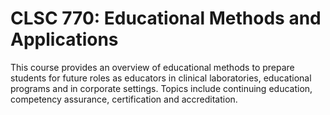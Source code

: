 # CLSC 770: Educational Methods and Applications

This course provides an overview of educational methods to prepare students for future roles as educators in clinical laboratories, educational programs and in corporate settings. Topics include continuing education, competency assurance, certification and accreditation.